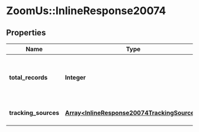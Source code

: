 # ZoomUs::InlineResponse20074

## Properties
Name | Type | Description | Notes
------------ | ------------- | ------------- | -------------
**total_records** | **Integer** | The total number of registration records for this Webinar. | [optional] 
**tracking_sources** | [**Array&lt;InlineResponse20074TrackingSources&gt;**](InlineResponse20074TrackingSources.md) | Tracking Sources object. | [optional] 


